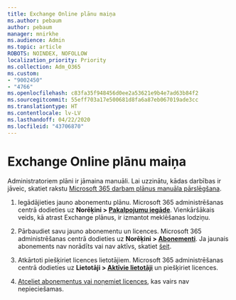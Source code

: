 ```yaml
---
title: Exchange Online plānu maiņa
ms.author: pebaum
author: pebaum
manager: mnirkhe
ms.audience: Admin
ms.topic: article
ROBOTS: NOINDEX, NOFOLLOW
localization_priority: Priority
ms.collection: Adm_O365
ms.custom:
- "9002450"
- "4766"
ms.openlocfilehash: c83fa35f948456d0ee2a53621e9b4e7ad63b84f2
ms.sourcegitcommit: 55eff703a17e500681d8fa6a87eb067019ade3cc
ms.translationtype: HT
ms.contentlocale: lv-LV
ms.lasthandoff: 04/22/2020
ms.locfileid: "43706870"
---
```

# <a name="change-exchange-online-plans"></a>Exchange Online plānu maiņa

Administratoriem plāni ir jāmaina manuāli. Lai uzzinātu, kādas darbības ir jāveic, skatiet rakstu [Microsoft 365 darbam plānus manuāla pārslēgšana](https://docs.microsoft.com/microsoft-365/commerce/subscriptions/switch-plans-manually?view=o365-worldwide).

1. Iegādājieties jauno abonementu plānu. Microsoft 365 administrēšanas centrā dodieties uz **Norēķini > [Pakalpojumu iegāde](https://go.microsoft.com/fwlink/p/?linkid=868433)**. Vienkāršākais veids, kā atrast Exchange plānus, ir izmantot meklēšanas lodziņu.

2. Pārbaudiet savu jauno abonementu un licences. Microsoft 365 administrēšanas centrā dodieties uz **Norēķini > [Abonementi](https://go.microsoft.com/fwlink/p/?linkid=842054)**. Ja jaunais abonements nav norādīts vai nav aktīvs, skatiet [šeit](https://docs.microsoft.com/microsoft-365/commerce/subscriptions/switch-plans-manually?view=o365-worldwide#the-new-subscription-isnt-listed-or-isnt-active).

3. Atkārtoti piešķiriet licences lietotājiem. Microsoft 365 administrēšanas centrā dodieties uz **Lietotāji > [Aktīvie lietotāji](https://go.microsoft.com/fwlink/p/?linkid=834822)** un piešķiriet licences.

4. [Atceliet abonementus vai noņemiet licences](https://docs.microsoft.com/microsoft-365/commerce/subscriptions/switch-plans-manually?view=o365-worldwide#step-5-cancel-subscriptions-or-remove-licenses-that-you-no-longer-need-optional), kas vairs nav nepieciešamas.
